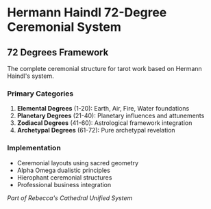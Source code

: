 # Hermann Haindl 72-Degree Ceremonial System

## 72 Degrees Framework
The complete ceremonial structure for tarot work based on Hermann Haindl's system.

### Primary Categories
1. **Elemental Degrees** (1-20): Earth, Air, Fire, Water foundations
2. **Planetary Degrees** (21-40): Planetary influences and attunements  
3. **Zodiacal Degrees** (41-60): Astrological framework integration
4. **Archetypal Degrees** (61-72): Pure archetypal revelation

### Implementation
- Ceremonial layouts using sacred geometry
- Alpha Omega dualistic principles
- Hierophant ceremonial structures
- Professional business integration

*Part of Rebecca's Cathedral Unified System*
